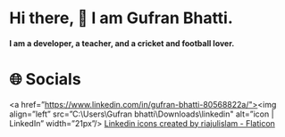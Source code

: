 # Hi there, 👋 I am Gufran Bhatti.
#### I am a developer, a teacher, and a cricket and football lover.

# 🌐 Socials
<a href=”https://www.linkedin.com/in/gufran-bhatti-80568822a/"><img align=”left” src=”C:\Users\Gufran bhatti\Downloads\linkedin" alt=”icon | LinkedIn” width=”21px”/></a>
<a href="https://www.flaticon.com/free-icons/linkedin" title="linkedin icons">Linkedin icons created by riajulislam - Flaticon</a>

<!--
**GufranBhatti/GufranBhatti** is a ✨ _special_ ✨ repository because its `README.md` (this file) appears on your GitHub profile.

Here are some ideas to get you started:

- 🔭 I’m currently working on ...
- 🌱 I’m currently learning ...
- 👯 I’m looking to collaborate on ...
- 🤔 I’m looking for help with ...
- 💬 Ask me about ...
- 📫 How to reach me: ...
- 😄 Pronouns: ...
- ⚡ Fun fact: ...
-->
